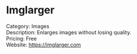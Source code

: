 # Imglarger

Category: Images  
Description: Enlarges images without losing quality.  
Pricing: Free  
Website: https://imglarger.com
